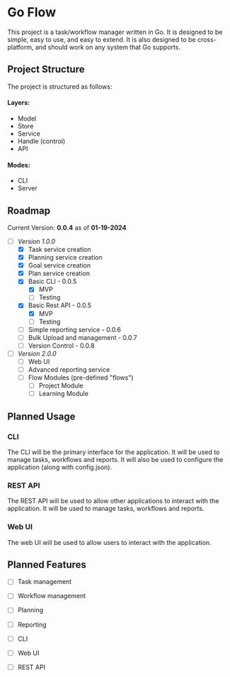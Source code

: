 # Go Flow

This project is a task/workflow manager written in Go. It is designed to be
simple, easy to use, and easy to extend. It is also designed to be
cross-platform, and should work on any system that Go supports.

## Project Structure

The project is structured as follows:
#### Layers:
- Model
- Store
- Service
- Handle (control)
- API
#### Modes:
- CLI
- Server

## Roadmap
Current Version: **0.0.4** as of **01-19-2024**
- [ ] *Version 1.0.0*
  - [x] Task service creation
  - [x] Planning service creation
  - [x] Goal service creation
  - [x] Plan service creation
  - [X] Basic CLI - 0.0.5
    - [X] MVP
    - [ ] Testing
  - [X] Basic Rest API - 0.0.5
    - [X] MVP
    - [ ] Testing
  - [ ] Simple reporting service - 0.0.6
  - [ ] Bulk Upload and management - 0.0.7
  - [ ] Version Control - 0.0.8
 
-[ ] *Version 2.0.0*
    - [ ] Web UI
    - [ ] Advanced reporting service
  - [ ] Flow Modules (pre-defined "flows")
    - [ ] Project Module
    - [ ] Learning Module

## Planned Usage

### CLI

The CLI will be the primary interface for the application. It will be used to
manage tasks, workflows and reports.  It will also be used to configure the
application (along with config.json).

### REST API

The REST API will be used to allow other applications to interact with the
application. It will be used to manage tasks, workflows and reports.

### Web UI

The web UI will be used to allow users to interact with the application.

## Planned Features
- [ ] Task management
- [ ] Workflow management
- [ ] Planning
- [ ] Reporting
- [ ] CLI
- [ ] Web UI
- [ ] REST API

